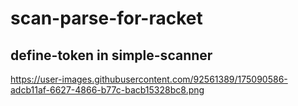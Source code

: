 # scan-parse-for-racket

## define-token in simple-scanner
https://user-images.githubusercontent.com/92561389/175090586-adcb11af-6627-4866-b77c-bacb15328bc8.png
